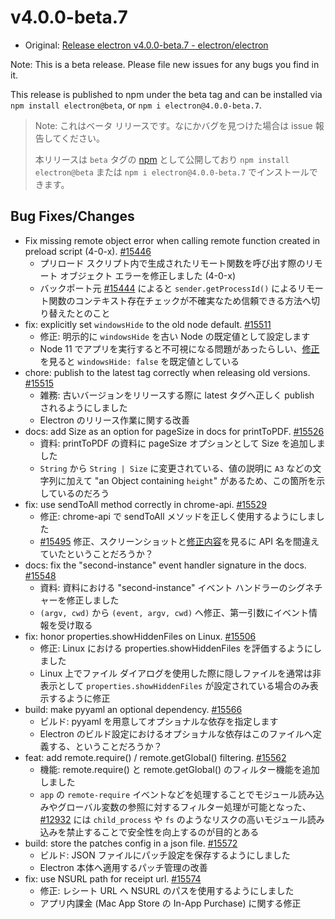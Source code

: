 # v4.0.0-beta.7

* Original: [Release electron v4.0.0-beta.7 - electron/electron](https://github.com/electron/electron/releases/tag/v4.0.0-beta.7)

Note: This is a beta release. Please file new issues for any bugs you find in it.

This release is published to npm under the beta tag and can be installed via `npm install electron@beta`, or `npm i electron@4.0.0-beta.7`.

> Note: これはベータ リリースです。なにかバグを見つけた場合は issue 報告してください。
>
> 本リリースは `beta` タグの [npm](https://www.npmjs.com/package/electron) として公開しており `npm install electron@beta` または `npm i electron@4.0.0-beta.7` でインストールできます。

## Bug Fixes/Changes

* Fix missing remote object error when calling remote function created in preload script (4-0-x). [#15446](https://github.com/electron/electron/pull/15446)
  * プリロード スクリプト内で生成されたリモート関数を呼び出す際のリモート オブジェクト エラーを修正しました (4-0-x)
  * バックポート元 [#15444](https://github.com/electron/electron/pull/15444) によると `sender.getProcessId()` によるリモート関数のコンテキスト存在チェックが不確実なため信頼できる方法へ切り替えたとのこと
* fix: explicitly set `windowsHide` to the old node default. [#15511](https://github.com/electron/electron/pull/15511)
  * 修正: 明示的に `windowsHide` を古い Node の既定値として設定します
  * Node 11 でアプリを実行すると不可視になる問題があったらしい、[修正](https://github.com/electron/electron/pull/15514/files)を見ると `windowsHide: false` を既定値としている
* chore: publish to the latest tag correctly when releasing old versions. [#15515](https://github.com/electron/electron/pull/15515)
  * 雑務: 古いバージョンをリリースする際に latest タグへ正しく publish されるようにしました
  * Electron のリリース作業に関する改善
* docs: add Size as an option for pageSize in docs for printToPDF. [#15526](https://github.com/electron/electron/pull/15526)
  * 資料: printToPDF の資料に pageSize オプションとして Size を追加しました
  * `String` から `String | Size` に変更されている、値の説明に `A3` などの文字列に加えて "an Object containing `height`" があるため、この箇所を示しているのだろう
* fix: use sendToAll method correctly in chrome-api. [#15529](https://github.com/electron/electron/pull/15529)
  * 修正: chrome-api で sendToAll メソッドを正しく使用するようにしました
  * [#15495](https://github.com/electron/electron/issues/15495) 修正、スクリーンショットと[修正内容](https://github.com/electron/electron/pull/15518/files)を見るに API 名を間違えていたということだろうか？
* docs: fix the "second-instance" event handler signature in the docs. [#15548](https://github.com/electron/electron/pull/15548)
  * 資料: 資料における "second-instance" イベント ハンドラーのシグネチャーを修正しました
  * `(argv, cwd)` から `(event, argv, cwd)` へ修正、第一引数にイベント情報を受け取る
* fix: honor properties.showHiddenFiles on Linux. [#15506](https://github.com/electron/electron/pull/15506)
  * 修正: Linux における properties.showHiddenFiles を評価するようにしました
  * Linux 上でファイル ダイアログを使用した際に隠しファイルを通常は非表示として `properties.showHiddenFiles` が設定されている場合のみ表示するように修正
* build: make pyyaml an optional dependency. [#15566](https://github.com/electron/electron/pull/15566)
  * ビルド: pyyaml を用意してオプショナルな依存を指定します
  * Electron のビルド設定におけるオプショナルな依存はこのファイルへ定義する、ということだろうか？
* feat: add remote.require() / remote.getGlobal() filtering. [#15562](https://github.com/electron/electron/pull/15562)
  * 機能: remote.require() と remote.getGlobal() のフィルター機能を追加しました
  * `app` の `remote-require` イベントなどを処理することでモジュール読み込みやグローバル変数の参照に対するフィルター処理が可能となった、[#12932](https://github.com/electron/electron/issues/12932) には `child_process` や `fs` のようなリスクの高いモジュール読み込みを禁止することで安全性を向上するのが目的とある
* build: store the patches config in a json file. [#15572](https://github.com/electron/electron/pull/15572)
  * ビルド: JSON ファイルにパッチ設定を保存するようにしました
  * Electron 本体へ適用するパッチ管理の改善
* fix: use NSURL path for receipt url. [#15574](https://github.com/electron/electron/pull/15574)
  * 修正: レシート URL へ NSURL のパスを使用するようにしました
  * アプリ内課金 (Mac App Store の In-App Purchase) に関する修正
